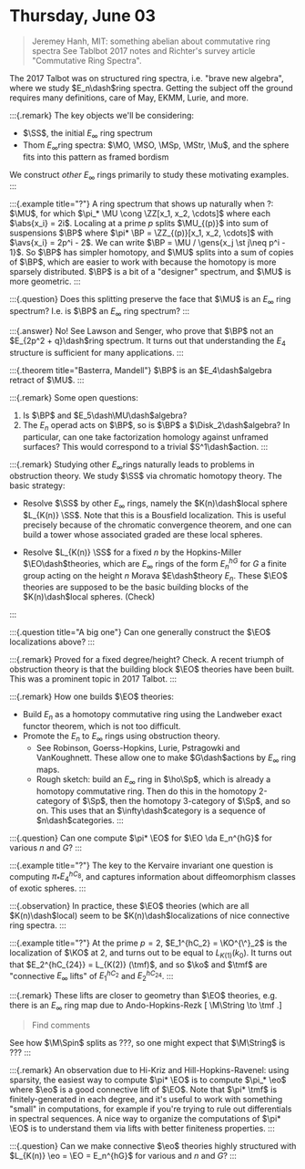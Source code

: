 # Thursday, June 03

> Jeremey Hanh, MIT: something abelian about commutative ring spectra
> See Tablbot 2017 notes and Richter's survey article "Commutative Ring Spectra".

The 2017 Talbot was on structured ring spectra, i.e. "brave new algebra", where we study $E_n\dash$ring spectra.
Getting the subject off the ground requires many definitions, care of May, EKMM, Lurie, and more.


:::{.remark}
The key objects we'll be considering:

- $\SS$, the initial $E_\infty$ ring spectrum
- Thom $E_\infty$ring spectra: $\MO, \MSO, \MSp, \MStr, \Mu$, and the sphere fits into this pattern as framed bordism

We construct *other* $E_\infty$ rings primarily to study these motivating examples.
:::


:::{.example title="?"}
A ring spectrum that shows up naturally when ?:
 $\MU$, for which $\pi_* \MU \cong \ZZ[x_1, x_2, \cdots]$ where each $\abs{x_i} = 2i$.
Localing at a prime $p$ splits $\MU_{(p)}$ into  sum of suspensions $\BP$ where $\pi* \BP = \ZZ_{(p)}[x_1, x_2, \cdots]$ with $\avs{x_i} = 2p^i - 2$.
We can write $\BP = \MU / \gens{x_j \st j\neq p^i - 1}$.
So $\BP$ has simpler homotopy, and $\MU$ splits into a sum of copies of $\BP$, which are easier to work with because the homotopy is more sparsely distributed.
$\BP$ is a bit of a "designer" spectrum, and $\MU$ is more geometric.
:::


:::{.question}
Does this splitting preserve the face that $\MU$ is an $E_\infty$ ring spectrum?
I.e. is $\BP$ an $E_\infty$ ring spectrum?
:::


:::{.answer}
No! See Lawson and Senger, who prove that $\BP$ not an $E_{2p^2 + q}\dash$ring spectrum.
It turns out that understanding the $E_4$ structure is sufficient for many applications.
:::


:::{.theorem title="Basterra, Mandell"}
$\BP$ is an $E_4\dash$algebra retract of $\MU$.
:::

:::{.remark}
Some open questions:

1. Is $\BP$ and $E_5\dash\MU\dash$algebra?
2. The $E_n$ operad acts on $\BP$, so is $\BP$ a $\Disk_2\dash$algebra?
  In particular, can one take factorization homology against unframed surfaces?
  This would correspond to a trivial $S^1\dash$action.
:::


:::{.remark}
Studying other $E_\infty$rings naturally leads to problems in obstruction theory.
We study $\SS$ via chromatic homotopy theory.
The basic strategy:

- Resolve $\SS$ by other $E_\infty$ rings, namely the $K(n)\dash$local sphere $L_{K(n)} \SS$.
  Note that this is a Bousfield localization.
  This is useful precisely because of the chromatic convergence theorem, and one can build a tower whose associated graded are these local spheres.

- Resolve $L_{K(n)} \SS$ for a fixed $n$ by the Hopkins-Miller $\EO\dash$theories, which are $E_\infty$ rings of the form $E_n^{hG}$ for $G$ a finite group acting on the height $n$ Morava $E\dash$theory $E_n$.
  These $\EO$ theories are supposed to be the basic building blocks of the $K(n)\dash$local spheres.
  (Check)

:::


:::{.question title="A big one"}
Can one generally construct the $\EO$ localizations above?
:::


:::{.remark}
Proved for a fixed degree/height? Check.
A recent triumph of obstruction theory is that the building block $\EO$ theories have been built.
This was a prominent topic in 2017 Talbot.
:::


:::{.remark}
How one builds $\EO$ theories:

- Build $E_n$ as a homotopy commutative ring using the Landweber exact functor theorem, which is not too difficult.
- Promote the $E_n$ to $E_\infty$ rings using obstruction theory.
  - See Robinson, Goerss-Hopkins, Lurie, Pstragowki and VanKoughnett.
  These allow one to make $G\dash$actions by $E_\infty$ ring maps.
  - Rough sketch: build an $E_\infty$ ring in $\ho\Sp$, which is already a homotopy commutative ring.
    Then do this in the homotopy 2-category of $\Sp$, then the homotopy 3-category of $\Sp$, and so on.
    This uses that an $\infty\dash$category is a sequence of $n\dash$categories.
:::


:::{.question}
Can one compute $\pi* \EO$ for $\EO \da E_n^{hG}$ for various $n$ and $G$?
:::

:::{.example title="?"}
The key to the Kervaire invariant one question is computing $\pi_* E_4 ^{hC_8}$, and captures information about diffeomorphism classes of exotic spheres.
:::


:::{.observation}
In practice, these $\EO$ theories (which are all $K(n)\dash$local) seem to be $K(n)\dash$localizations of nice connective ring spectra.
:::


:::{.example title="?"}
At the prime $p=2$, $E_1^{hC_2} = \KO^{\^}_2$ is the localization of $\KO$ at 2, and turns out to be equal to $L_{K(1)}(k_0)$.
It turns out that $E_2^{hC_{24}} = L_{K(2)} (\tmf)$, and so $\ko$ and $\tmf$ are "connective $E_\infty$ lifts" of $E_1^{hC_2}$ and $E_2^{hC_{24}}$.
:::


:::{.remark}
These lifts are closer to geometry than $\EO$ theories, e.g. there is an $E_\infty$ ring map due to Ando-Hopkins-Rezk
\[
\M\String \to \tmf
.\]

> Find comments

See how $\M\Spin$ splits as ???, so one might expect that $\M\String$ is ???
:::


:::{.remark}
An observation due to Hi-Kriz and Hill-Hopkins-Ravenel: using sparsity, the easiest way to compute $\pi* \EO$ is to compute $\pi_* \eo$ where $\eo$ is a good connective lift of $\EO$.
Note that $\pi* \tmf$ is finitely-generated in each degree, and it's useful to work with something "small" in computations, for example if you're trying to rule out differentials in spectral sequences.
A nice way to organize the computations of $\pi* \EO$ is to understand them via lifts with better finiteness properties.
:::


:::{.question}
Can we make connective $\eo$ theories highly structured with $L_{K(n)} \eo = \EO = E_n^{hG}$ for various and $n$ and $G$?
:::






















